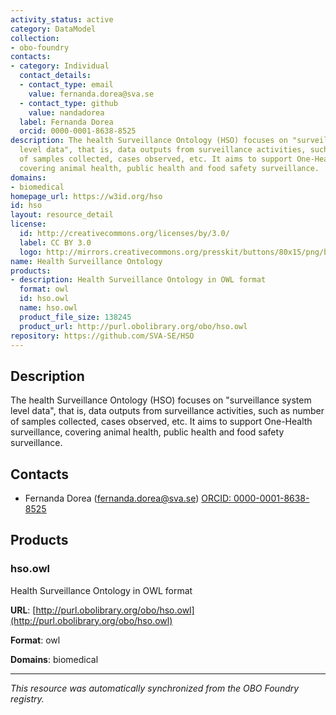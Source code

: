 ```yaml
---
activity_status: active
category: DataModel
collection:
- obo-foundry
contacts:
- category: Individual
  contact_details:
  - contact_type: email
    value: fernanda.dorea@sva.se
  - contact_type: github
    value: nandadorea
  label: Fernanda Dorea
  orcid: 0000-0001-8638-8525
description: The health Surveillance Ontology (HSO) focuses on "surveillance system
  level data", that is, data outputs from surveillance activities, such as number
  of samples collected, cases observed, etc. It aims to support One-Health surveillance,
  covering animal health, public health and food safety surveillance.
domains:
- biomedical
homepage_url: https://w3id.org/hso
id: hso
layout: resource_detail
license:
  id: http://creativecommons.org/licenses/by/3.0/
  label: CC BY 3.0
  logo: http://mirrors.creativecommons.org/presskit/buttons/80x15/png/by.png
name: Health Surveillance Ontology
products:
- description: Health Surveillance Ontology in OWL format
  format: owl
  id: hso.owl
  name: hso.owl
  product_file_size: 138245
  product_url: http://purl.obolibrary.org/obo/hso.owl
repository: https://github.com/SVA-SE/HSO
---
```

## Description

The health Surveillance Ontology (HSO) focuses on "surveillance system level data", that is, data outputs from surveillance activities, such as number of samples collected, cases observed, etc. It aims to support One-Health surveillance, covering animal health, public health and food safety surveillance.

## Contacts

- Fernanda Dorea (fernanda.dorea@sva.se) [ORCID: 0000-0001-8638-8525](https://orcid.org/0000-0001-8638-8525)

## Products

### hso.owl

Health Surveillance Ontology in OWL format

**URL**: [http://purl.obolibrary.org/obo/hso.owl](http://purl.obolibrary.org/obo/hso.owl)

**Format**: owl

**Domains**: biomedical

---

*This resource was automatically synchronized from the OBO Foundry registry.*